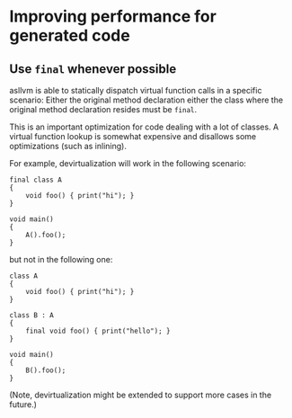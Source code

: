 # Improving performance for generated code

## Use `final` whenever possible

asllvm is able to statically dispatch virtual function calls in a specific scenario: Either the original method
declaration either the class where the original method declaration resides must be `final`.

This is an important optimization for code dealing with a lot of classes. A virtual function lookup is somewhat
expensive and disallows some optimizations (such as inlining).

For example, devirtualization will work in the following scenario:

```angelscript
final class A
{
    void foo() { print("hi"); }
}

void main()
{
    A().foo();
}
```

but not in the following one:

```angelscript
class A
{
    void foo() { print("hi"); }
}

class B : A
{
    final void foo() { print("hello"); }
}

void main()
{
    B().foo();
}
```

(Note, devirtualization might be extended to support more cases in the future.)

